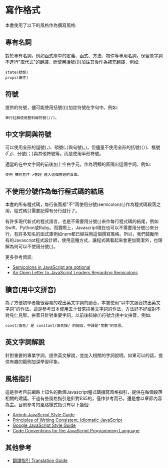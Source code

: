 # 寫作格式

本書使用了以下的風格作為撰寫風格:

## 專有名詞

對於專有名詞，例如函式庫中的定義、函式、方法、物件等專用名詞，保留原字詞不進行"取代式"的翻譯，而使用括號(())加註其後作為補充翻譯，例如:

```
state(狀態)
props(屬性)
```

## 符號

提供的符號，儘可能使用括號(())加註符號在字句中。例如:

```
單行註解使用雙斜線符號(//)。
```

## 中文字詞與符號

可以使用全形的逗號(，)、頓號(、)與句號(。)，但儘量不使用全形的括號(（）)、框號(「」)、分號(；)與其他符號等。而是使用半形符號。

適當的在中文字詞的前後加上空白字元，作為明顯的區隔出這個字詞。例如:

```
使用 擴充套件->管理 進入這個管理的頁面。
```

## 不使用分號作為每行程式碼的結尾

本書的所有程式碼，每行後面都"不"再使用分號(semicolon)(;)作為程式碼段落之用，程式碼只需要記得有分行就行了。

有許多現代新式的程式語言，也是不需要用分號(;)來作每行程式碼的結尾，例如Swift、Python或Ruby。而實際上，Javascript現在也可以不需要用分號(;)來分行，有許多知名的函式庫例如npm都已經採用這個撰寫風格。所以，我們鼓勵所有的Javascript程式設計師，使用這種方式，讓程式碼看起來會更加簡潔外，也理解為何可以不使用分號(;)。

更多參考資訊:

- [Semicolons in JavaScript are optional](http://mislav.net/2010/05/semicolons/)
- [An Open Letter to JavaScript Leaders Regarding Semicolons](http://blog.izs.me/post/2353458699/an-open-letter-to-javascript-leaders-regarding)

## 讀音(用中文拼音)

為了方便初學者能很容易的唸出英文字詞的讀音，本書使用"以中文讀音拼出英文字詞"的作法。這是參考日本使用五十音來拼英文字詞的作法，方法好不好或對不對見仁見智。拼音只針對重要字詞，以前後斜線(/)符號含括中文拼音，例如:

```
const/康死/ 是 constant/康死撐/ 的縮寫，中譯是"常數"的意思。
```

## 英文字詞解說

針對重要的專業字詞，提供英文解說，並加入相關的字詞說明。如果可以的話，提供有趣的範例加深學習印象。

## 風格指引

這是參考目前網路上知名的數個Javascript程式碼撰寫風格指引，提供在每個段落相關的建議。不過有些風格指引是針對ES5的，僅作參考而已，還是會以章節內容為主。目前參考的風格樣式指引有以下幾個:

- [Airbnb JavaScript Style Guide](https://github.com/airbnb/javascript)
- [Principles of Writing Consistent, Idiomatic JavaScript](https://github.com/rwaldron/idiomatic.js/)
- [Google JavaScript Style Guide](https://google.github.io/styleguide/javascriptguide.xml)
- [Code Conventions for the JavaScript Programming Language](http://javascript.crockford.com/code.html)


## 其他參考

- [翻譯指引 Translation Guide](https://github.com/eyesofkids/javascript-style-guide-translate)
